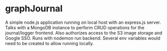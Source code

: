 # graphJournal

A simple node.js application running on local host with an express.js server.
Talks with a MongoDB instance to perform CRUD operations for the journal/logger frontend. Also authorizes access to the S3 image storage and Google SSO.
Runs with nodemon run backend. Several env variables would need to be created to allow running locally.
